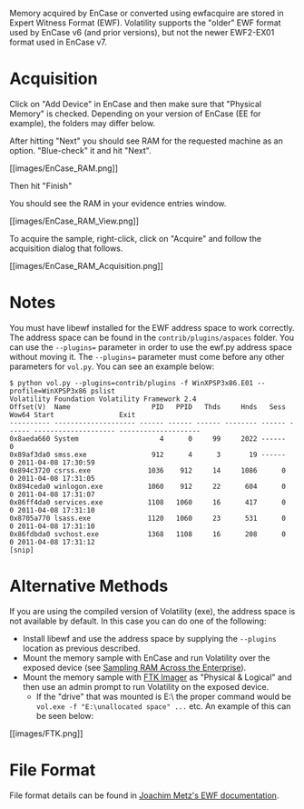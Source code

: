Memory acquired by EnCase or converted using ewfacquire are stored in Expert Witness Format (EWF).  Volatility supports the "older" EWF format used by EnCase v6 (and prior versions), but not the newer EWF2-EX01 format used in EnCase v7.

# Acquisition

Click on "Add Device" in EnCase and then make sure that "Physical Memory" is checked.  Depending on your version of EnCase (EE for example), the folders may differ below.

After hitting "Next" you should see RAM for the requested machine as an option.  "Blue-check" it and hit "Next".

[[images/EnCase_RAM.png]]

Then hit "Finish"

You should see the RAM in your evidence entries window.

[[images/EnCase_RAM_View.png]]


To acquire the sample, right-click, click on "Acquire"  and follow the acquisition dialog that follows.

[[images/EnCase_RAM_Acquisition.png]]

# Notes

You must have libewf installed for the EWF address space to work correctly.  The address space can be found in the `contrib/plugins/aspaces` folder.  You can use the `--plugins=` parameter in order to use the ewf.py address space without moving it.  The `--plugins=` parameter must come before any other parameters for `vol.py`.  You can see an example below:

	$ python vol.py --plugins=contrib/plugins -f WinXPSP3x86.E01 --profile=WinXPSP3x86 pslist
	Volatility Foundation Volatility Framework 2.4
	Offset(V)  Name                    PID   PPID   Thds     Hnds   Sess  Wow64 Start                Exit    
	---------- -------------------- ------ ------ ------ -------- ------ ------ -------------------- --------------------
	0x8aeda660 System                    4      0     99     2022 ------      0    
	0x89af3da0 smss.exe                912      4      3       19 ------      0 2011-04-08 17:30:59    
	0x894c3720 csrss.exe              1036    912     14     1086      0      0 2011-04-08 17:31:05    
	0x894ceda0 winlogon.exe           1060    912     22      604      0      0 2011-04-08 17:31:07    
	0x86ff4da0 services.exe           1108   1060     16      417      0      0 2011-04-08 17:31:10    
	0x8705a770 lsass.exe              1120   1060     23      531      0      0 2011-04-08 17:31:10    
	0x86fdbda0 svchost.exe            1368   1108     16      208      0      0 2011-04-08 17:31:12    
	[snip] 

# Alternative Methods

If you are using the compiled version of Volatility (exe), the address space is not available by default. In this case you can do one of the following: 

* Install libewf and use the address space by supplying the `--plugins` location as previous described. 
* Mount the memory sample with EnCase and run Volatility over the exposed device (see [Sampling RAM Across the Enterprise](http://volatility-labs.blogspot.com/2013/10/sampling-ram-across-encase-enterprise.html)). 
* Mount the memory sample with [FTK Imager](http://www.accessdata.com/support/product-downloads) as "Physical & Logical" and then use an admin prompt to run Volatility on the exposed device. 
    * If the "drive" that was mounted is E:\ the proper command would be `vol.exe -f "E:\unallocated space" ...` etc. An example of this can be seen below: 

[[images/FTK.png]]

# File Format

File format details can be found in [Joachim Metz's EWF documentation](http://code.google.com/p/libewf/downloads/detail?name=Expert%20Witness%20Compression%20Format%20%28EWF%29.pdf).

